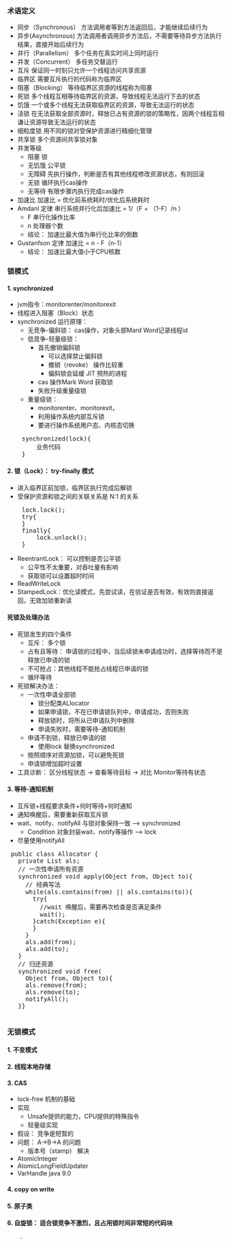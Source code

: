 ### 术语定义
- 同步（Synchronous） 方法调用者等到方法返回后，才能继续后续行为
- 异步(Asynchronous)  方法调用者调用异步方法后，不需要等待异步方法执行结果，直接开始后续行为
- 并行（Parallelism） 多个任务在真实时间上同时运行
- 并发（Concurrent）  多任务交替运行
- 互斥                保证同一时刻只允许一个线程访问共享资源
- 临界区              需要互斥执行的代码称为临界区
- 阻塞（Blocking）    等待临界区资源的线程称为阻塞
- 死锁                多个线程互相等待临界区的资源，导致线程无法运行下去的状态
- 饥饿                一个或多个线程无法获取临界区的资源，导致无法运行的状态
- 活锁                在无法获取全部资源时，释放已占有资源的锁的策略性，因两个线程互相谦让资源导致无法运行的状态
- 细粒度锁            用不同的锁对受保护资源进行精细化管理
- 共享锁              多个资源间共享锁对象
- 并发等级            
    - 阻塞           锁
    - 无饥饿         公平锁
    - 无障碍         先执行操作，判断是否有其他线程修改资源状态，有则回滚
    - 无锁           循环执行cas操作
    - 无等待         有限步骤内执行完成cas操作
- 加速比             加速比 = 优化前系统耗时/优化后系统耗时
- Amdanl 定律        串行系统并行化后加速比 = 1/（F + （1-F）/n ）    
    - F 串行化操作比率
    - n 处理器个数
    - 结论： 加速比最大值为串行化比率的倒数
- Gustanfson 定律    加速比 = n - F（n-1）
    - 结论： 加速比最大值小于CPU核数
     
### 锁模式
####  1. synchronized 
- jvm指令：monitorenter/monitorexit
- 线程进入阻塞（Block）状态
- synchronized 运行原理： 
    - 无竞争-偏斜锁： cas操作，对象头部Mard Word记录线程id
    - 低竞争-轻量级锁：
        - 首先撤销偏斜锁
            - 可以选择禁止偏斜锁
            - 撤销（revoke） 操作比较重
            - 偏斜锁会延缓 JIT 预热的进程
        - cas 操作Mark Word 获取锁
        - 失败升级重量级锁
    - 重量级锁： 
        - monitorenter、monitorexit，
        - 利用操作系统内部互斥锁
        - 要进行操作系统用户态、内核态切换
<pre>
    synchronized(lock){
        业务代码
    }
</pre>
    
#### 2. 锁（Lock）： try-finally 模式
- 进入临界区前加锁，临界区执行完成后解锁
- 受保护资源和锁之间的关联关系是 N:1 的关系 
<pre>
    lock.lock();
    try{
    }
    finally{
        lock.unlock();
    }
</pre>
- ReentrantLock： 可以控制是否公平锁
    - 公平性不太重要，对吞吐量有影响
    - 获取锁可以设置超时时间
- ReadWriteLock
- StampedLock：优化读模式，先尝试读，在验证是否有效，有效则直接返回，无效加锁重新读

#### 死锁及处理办法
- 死锁发生的四个条件
    - 互斥： 多个锁
    - 占有且等待： 申请锁的过程中，当后续锁未申请成功时，选择等待而不是释放已申请的锁
    - 不可抢占：其他线程不能抢占线程已申请的锁
    - 循环等待
- 死锁解决办法：
    - 一次性申请全部锁
        - 锁分配类ALlocator
        - 如果申请锁，不在已申请锁队列中，申请成功，否则失败
        - 释放锁时，将所从已申请队列中删除
        - 申请失败时，需要等待-通知机制
    - 申请不到锁，释放已申请的锁
        - 使用lock 替换synchronized
    - 按照顺序对资源加锁，可以避免死锁
    - 申请锁增加超时设置
- 工具诊断： 区分线程状态 -> 查看等待目标 -> 对比 Monitor等持有状态 
  
#### 3. 等待-通知机制
- 互斥锁+线程要求条件+何时等待+何时通知
 - 通知唤醒后，需要重新获取互斥锁
 - wait、notify、notifyAll 与锁对象保持一致  --> synchronized
     - Condition 对象封装wait、notify等操作  --> lock
 - 尽量使用notifyAll
<pre>
 public class Allocator {
   private List als;
   // 一次性申请所有资源
   synchronized void apply(Object from, Object to){
     // 经典写法
     while(als.contains(from) || als.contains(to)){
       try{
         //wait 唤醒后，需要再次检查是否满足条件
         wait();
       }catch(Exception e){
       }   
     } 
     als.add(from);
     als.add(to);  
   }
   // 归还资源
   synchronized void free(
     Object from, Object to){
     als.remove(from);
     als.remove(to);
     notifyAll();
   }} 
 </pre>
  
### 无锁模式
#### 1. 不变模式
#### 2. 线程本地存储
#### 3. CAS
- lock-free 机制的基础
- 实现
    - Unsafe提供的能力，CPU提供的特殊指令
    - 轻量级实现
- 假设： 竞争是短暂的
- 问题： A->B->A 的问题
    - 版本号（stamp） 解决 
- AtomicInteger
- AtomicLongFieldUpdater
- VarHandle java 9.0
#### 4. copy on write
#### 5. 原子类
#### 6. 自旋锁： 适合锁竞争不激烈，且占用锁时间非常短的代码块
                
        
        -
           
    
    





    
